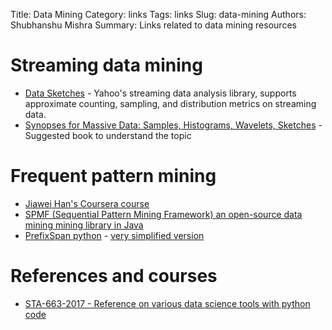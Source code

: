 Title: Data Mining
Category: links
Tags: links
Slug: data-mining
Authors: Shubhanshu Mishra
Summary: Links related to data mining resources


# Streaming data mining
* [Data Sketches](https://datasketches.github.io/) - Yahoo's streaming data analysis library, supports approximate counting, sampling, and distribution metrics on streaming data. 
* [Synopses for Massive Data: Samples, Histograms, Wavelets, Sketches](http://db.cs.berkeley.edu/cs286/papers/synopses-fntdb2012.pdf) - Suggested book to understand the topic


# Frequent pattern mining
* [Jiawei Han's Coursera course](https://www.coursera.org/learn/data-patterns/home/info)
* [SPMF (Sequential Pattern Mining Framework) an open-source data mining mining library in Java](http://www.philippe-fournier-viger.com/spmf/index.php?link=resources.php)
* [PrefixSpan python](https://github.com/chuanconggao/PrefixSpan-py) - [very simplified version](https://gist.github.com/chuanconggao/4df9c1b06fa7f3ed854d5d96e2ae499f)

# References and courses
* [STA-663-2017 - Reference on various data science tools with python code](http://people.duke.edu/~ccc14/sta-663-2017/index.html)
